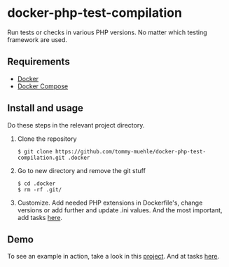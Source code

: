 # docker-php-test-compilation
Run tests or checks in various PHP versions. No matter which testing framework are used.

## Requirements

* [Docker](https://docs.docker.com/)
* [Docker Compose](https://docs.docker.com/compose/)

## Install and usage

Do these steps in the relevant project directory.

1. Clone the repository

    ```
    $ git clone https://github.com/tommy-muehle/docker-php-test-compilation.git .docker
    ```

2. Go to new directory and remove the git stuff

    ```
    $ cd .docker 
    $ rm -rf .git/
    ```

3. Customize. 
   Add needed PHP extensions in Dockerfile's, change versions or add further and update .ini values.
   And the most important, add tasks [here](run.sh#L56).
   
## Demo

To see an example in action, take a look in this [project](https://github.com/tommy-muehle/tooly-composer-script/tree/bcb447ac161770ee3251f0b3616d66847d16c130/.docker).
And at tasks [here](https://github.com/tommy-muehle/tooly-composer-script/blob/bcb447ac161770ee3251f0b3616d66847d16c130/.docker/run.sh#L50-L69).
